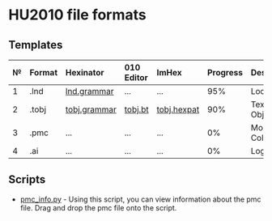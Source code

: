 
# HU2010 file formats <br />

## Templates
| № | Format        |   Hexinator  | 010 Editor  | ImHex |  Progress   | Description |
| :--- | :--------- | :----------- | :---------- | :---------- | :---------- |:---------- |
| 1 | .lnd        | [lnd.grammar](https://github.com/AdsZero/Prism3D-File-Formats-HU2010-/tree/main/templates/hexinator/lnd.grammar) | ... | ... |  95%  |  Location  |
| 2 | .tobj       | [tobj.grammar](https://github.com/AdsZero/Prism3D-File-Formats-HU2010-/tree/main/templates/hexinator/tobj.grammar) | [tobj.bt](https://github.com/AdsZero/Prism3D-File-Formats-HU2010-/tree/main/templates/010%20Editor/tobj.bt) | [tobj.hexpat](https://github.com/AdsZero/Prism3D-File-Formats-HU2010-/tree/main/templates/ImHex/tobj.hexpat) |  90%  |  Texture Object  |
| 3 | .pmc        | ... | ... | ... |  0%  |  Model Collision  |
| 4 | .ai       | ... | ... | ... |  0%  |  Logic  |

## Scripts
- [pmc_info.py](https://github.com/AdsZero/Prism3D-File-Formats-HU2010-/tree/main/scripts/hexinator/pmc_info.py) - Using this script, you can view information about the pmc file. Drag and drop the pmc file onto the script.
